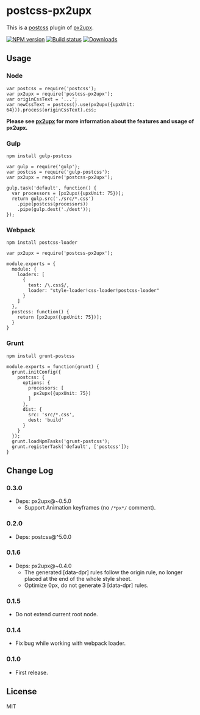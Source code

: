 # postcss-px2upx

This is a [postcss](https://www.npmjs.com/package/postcss) plugin of [px2upx](https://www.npmjs.com/package/px2upx).

[![NPM version][npm-image]][npm-url]
[![Build status][travis-image]][travis-url]
[![Downloads][downloads-image]][downloads-url]

[npm-image]: https://img.shields.io/npm/v/postcss-px2upx.svg?style=flat-square
[npm-url]: https://npmjs.org/package/postcss-px2upx
[travis-image]: https://img.shields.io/travis/songsiqi/px2upx-postcss.svg?style=flat-square
[travis-url]: https://travis-ci.org/songsiqi/px2upx-postcss
[downloads-image]: http://img.shields.io/npm/dm/postcss-px2upx.svg?style=flat-square
[downloads-url]: https://npmjs.org/package/postcss-px2upx

## Usage

### Node

```
var postcss = require('postcss');
var px2upx = require('postcss-px2upx');
var originCssText = '...';
var newCssText = postcss().use(px2upx({upxUnit: 64})).process(originCssText).css;
```

**Please see [px2upx](https://www.npmjs.com/package/px2upx) for more information about the features and usage of px2upx.**

### Gulp

```
npm install gulp-postcss
```

```
var gulp = require('gulp');
var postcss = require('gulp-postcss');
var px2upx = require('postcss-px2upx');

gulp.task('default', function() {
  var processors = [px2upx({upxUnit: 75})];
  return gulp.src('./src/*.css')
    .pipe(postcss(processors))
    .pipe(gulp.dest('./dest'));
});
```

### Webpack

```
npm install postcss-loader
```

```
var px2upx = require('postcss-px2upx');

module.exports = {
  module: {
    loaders: [
      {
        test: /\.css$/,
        loader: "style-loader!css-loader!postcss-loader"
      }
    ]
  },
  postcss: function() {
    return [px2upx({upxUnit: 75})];
  }
}
```

### Grunt

```
npm install grunt-postcss
```

```
module.exports = function(grunt) {
  grunt.initConfig({
    postcss: {
      options: {
        processors: [
          px2upx({upxUnit: 75})
        ]
      },
      dist: {
        src: 'src/*.css',
        dest: 'build'
      }
    }
  });
  grunt.loadNpmTasks('grunt-postcss');
  grunt.registerTask('default', ['postcss']);
}
```

## Change Log

### 0.3.0

* Deps: px2upx@~0.5.0
  * Support Animation keyframes (no `/*px*/` comment).

### 0.2.0

* Deps: postcss@^5.0.0

### 0.1.6

* Deps: px2upx@~0.4.0
  * The generated [data-dpr] rules follow the origin rule, no longer placed at the end of the whole style sheet.
  * Optimize 0px, do not generate 3 [data-dpr] rules.

### 0.1.5

* Do not extend current root node.

### 0.1.4

* Fix bug while working with webpack loader.

### 0.1.0

* First release.

## License

MIT
